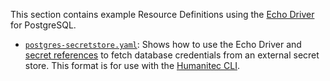 This section contains example Resource Definitions using the [Echo Driver](https://developer.humanitec.com/integration-and-extensions/drivers/generic-drivers/echo/) for PostgreSQL.

* [`postgres-secretstore.yaml`](./postgres-secretstore.yaml): Shows how to use the Echo Driver and [secret references](https://developer.humanitec.com/platform-orchestrator/security/secret-references/) to fetch database credentials from an external secret store. This format is for use with the [Humanitec CLI](https://developer.humanitec.com/platform-orchestrator/cli/).